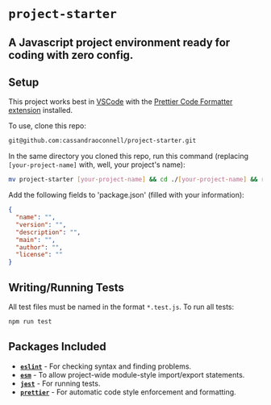 # `project-starter`

## A Javascript project environment ready for coding with zero config.

## Setup

This project works best in [VSCode](https://code.visualstudio.com/) with the [Prettier Code Formatter extension](https://marketplace.visualstudio.com/items?itemName=esbenp.prettier-vscode) installed.

To use, clone this repo:

```bash
git@github.com:cassandraoconnell/project-starter.git
```

In the same directory you cloned this repo, run this command (replacing `[your-project-name]` with, well, your project's name):

```bash
mv project-starter [your-project-name] && cd ./[your-project-name] && rm README.md
```

Add the following fields to 'package.json' (filled with your information):

```json
{
  "name": "",
  "version": "",
  "description": "",
  "main": "",
  "author": "",
  "license": ""
}
```

## Writing/Running Tests

All test files must be named in the format `*.test.js`. To run all tests:

```bash
npm run test
```

## Packages Included

- [**`eslint`**](https://eslint.org/) - For checking syntax and finding problems.
- [**`esm`**](https://www.npmjs.com/package/esm) - To allow project-wide module-style import/export statements.
- [**`jest`**](https://jestjs.io/) - For running tests.
- [**`prettier`**](https://prettier.io/) - For automatic code style enforcement and formatting.
